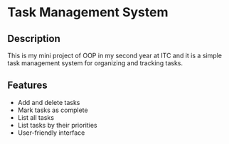 # Task Management System
## Description
This is my mini project of OOP in my second year at ITC and it is a simple task management system for organizing and tracking tasks.

## Features
- Add and delete tasks
- Mark tasks as complete
- List all tasks
- List tasks by their priorities
- User-friendly interface
